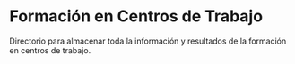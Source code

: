# Formación en Centros de Trabajo
Directorio para almacenar toda la información y resultados de la formación en centros de trabajo.
